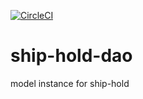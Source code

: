 [![CircleCI](https://circleci.com/gh/zorro-del-caribe/ship-hold-dao.svg?style=svg)](https://circleci.com/gh/zorro-del-caribe/ship-hold-dao)

# ship-hold-dao

model instance for ship-hold
